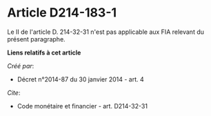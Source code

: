 # Article D214-183-1

Le II de l'article D. 214-32-31 n'est pas applicable aux FIA relevant du présent paragraphe.

**Liens relatifs à cet article**

_Créé par_:

  - Décret n°2014-87 du 30 janvier 2014 - art. 4

_Cite_:

  - Code monétaire et financier - art. D214-32-31
